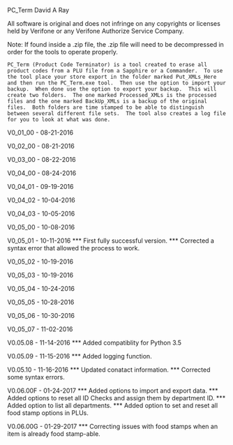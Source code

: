 PC_Term
David A Ray

All software is original and does not infringe on any copyrights or licenses held by Verifone or any Verifone Authorize Service Company.

Note:  If found inside a .zip file, the .zip file will need to be decompressed in order for the tools  to operate properly.

	PC_Term (Product Code Terminator) is a tool created to erase all product codes from a PLU file from a Sapphire or a Commander.  To use the tool place your store export in the folder marked Put_XMLs_Here and then run the PC_Term.exe tool.  Then use the option to import your backup.  When done use the option to export your backup.  This will create two folders.  The one marked Processed_XMLs is the processed files and the one marked BackUp_XMLs is a backup of the original files.  Both folders are time stamped to be able to distinguish between several different file sets.  The tool also creates a log file for you to look at what was done.

V0_01_00 - 08-21-2016

V0_02_00 - 08-21-2016

V0_03_00 - 08-22-2016

V0_04_00 - 08-24-2016

V0_04_01 - 09-19-2016

V0_04_02 - 10-04-2016

V0_04_03 - 10-05-2016

V0_05_00 - 10-08-2016

V0_05_01 - 10-11-2016
***	First fully successful version.
***	Corrected a syntax error that allowed the process to work.

V0_05_02 - 10-19-2016

V0_05_03 - 10-19-2016

V0_05_04 - 10-24-2016

V0_05_05 - 10-28-2016

V0_05_06 - 10-30-2016

V0_05_07 - 11-02-2016

V0.05.08 - 11-14-2016
***	Added compatiblity for Python 3.5

V0.05.09 - 11-15-2016
***	Added logging function.

V0.05.10 - 11-16-2016
***	Updated conatact information.
***	Corrected some syntax errors.

V0.06.00F - 01-24-2017
***	Added options to import and export data.
***	Added options to reset all ID Checks and assign them by department ID.
***	Added option to list all departments.
***	Added option to set and reset all food stamp options in PLUs.

V0.06.00G - 01-29-2017
***	Correcting issues with food stamps when an item is already food stamp-able.
